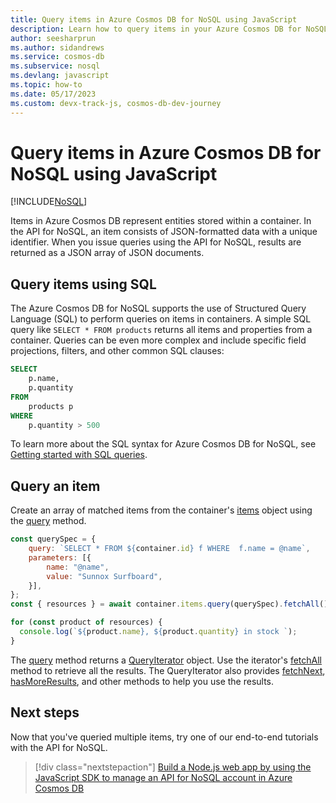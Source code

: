 ```yaml
---
title: Query items in Azure Cosmos DB for NoSQL using JavaScript
description: Learn how to query items in your Azure Cosmos DB for NoSQL account using the JavaScript SDK.
author: seesharprun
ms.author: sidandrews
ms.service: cosmos-db
ms.subservice: nosql
ms.devlang: javascript
ms.topic: how-to
ms.date: 05/17/2023
ms.custom: devx-track-js, cosmos-db-dev-journey
---
```


# Query items in Azure Cosmos DB for NoSQL using JavaScript
[!INCLUDE[NoSQL](../includes/appliesto-nosql.md)]

Items in Azure Cosmos DB represent entities stored within a container. In the API for NoSQL, an item consists of JSON-formatted data with a unique identifier. When you issue queries using the API for NoSQL, results are returned as a JSON array of JSON documents.

## Query items using SQL

The Azure Cosmos DB for NoSQL supports the use of Structured Query Language (SQL) to perform queries on items in containers. A simple SQL query like ``SELECT * FROM products`` returns all items and properties from a container. Queries can be even more complex and include specific field projections, filters, and other common SQL clauses:

```sql
SELECT 
    p.name, 
    p.quantity
FROM 
    products p 
WHERE 
    p.quantity > 500
```

To learn more about the SQL syntax for Azure Cosmos DB for NoSQL, see [Getting started with SQL queries](query/getting-started.md).

## Query an item

Create an array of matched items from the container's [items](/javascript/api/@azure/cosmos/container#@azure-cosmos-container-items) object using the [query](/javascript/api/@azure/cosmos/items) method.

```javascript
const querySpec = {
    query: `SELECT * FROM ${container.id} f WHERE  f.name = @name`,
    parameters: [{
        name: "@name",
        value: "Sunnox Surfboard",
    }],
};
const { resources } = await container.items.query(querySpec).fetchAll();

for (const product of resources) {
  console.log(`${product.name}, ${product.quantity} in stock `);
}
```

The [query](/javascript/api/@azure/cosmos/items#@azure-cosmos-items-query) method returns a [QueryIterator](/javascript/api/@azure/cosmos/queryiterator) object. Use the iterator's [fetchAll](/javascript/api/@azure/cosmos/queryiterator#@azure-cosmos-queryiterator-fetchall) method to retrieve all the results. The QueryIterator also provides [fetchNext](/javascript/api/@azure/cosmos/queryiterator#@azure-cosmos-queryiterator-fetchnext), [hasMoreResults](/javascript/api/@azure/cosmos/queryiterator#@azure-cosmos-queryiterator-hasmoreresults), and other methods to help you use the results.

## Next steps

Now that you've queried multiple items, try one of our end-to-end tutorials with the API for NoSQL.

> [!div class="nextstepaction"]
> [Build a Node.js web app by using the JavaScript SDK to manage an API for NoSQL account in Azure Cosmos DB](tutorial-nodejs-web-app.md)